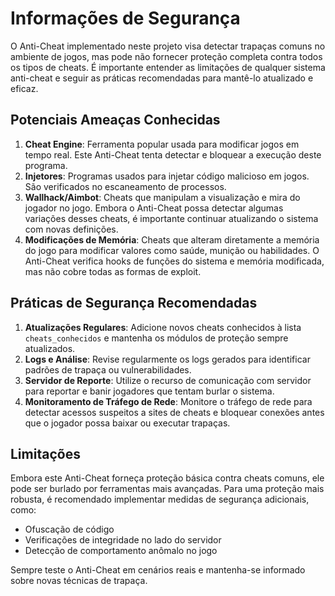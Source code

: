 # Informações de Segurança

O Anti-Cheat implementado neste projeto visa detectar trapaças comuns no ambiente de jogos, mas pode não fornecer proteção completa contra todos os tipos de cheats. É importante entender as limitações de qualquer sistema anti-cheat e seguir as práticas recomendadas para mantê-lo atualizado e eficaz.

## Potenciais Ameaças Conhecidas

1. **Cheat Engine**: Ferramenta popular usada para modificar jogos em tempo real. Este Anti-Cheat tenta detectar e bloquear a execução deste programa.
2. **Injetores**: Programas usados para injetar código malicioso em jogos. São verificados no escaneamento de processos.
3. **Wallhack/Aimbot**: Cheats que manipulam a visualização e mira do jogador no jogo. Embora o Anti-Cheat possa detectar algumas variações desses cheats, é importante continuar atualizando o sistema com novas definições.
4. **Modificações de Memória**: Cheats que alteram diretamente a memória do jogo para modificar valores como saúde, munição ou habilidades. O Anti-Cheat verifica hooks de funções do sistema e memória modificada, mas não cobre todas as formas de exploit.

## Práticas de Segurança Recomendadas

1. **Atualizações Regulares**: Adicione novos cheats conhecidos à lista `cheats_conhecidos` e mantenha os módulos de proteção sempre atualizados.
2. **Logs e Análise**: Revise regularmente os logs gerados para identificar padrões de trapaça ou vulnerabilidades.
3. **Servidor de Reporte**: Utilize o recurso de comunicação com servidor para reportar e banir jogadores que tentam burlar o sistema.
4. **Monitoramento de Tráfego de Rede**: Monitore o tráfego de rede para detectar acessos suspeitos a sites de cheats e bloquear conexões antes que o jogador possa baixar ou executar trapaças.

## Limitações

Embora este Anti-Cheat forneça proteção básica contra cheats comuns, ele pode ser burlado por ferramentas mais avançadas. Para uma proteção mais robusta, é recomendado implementar medidas de segurança adicionais, como:
- Ofuscação de código
- Verificações de integridade no lado do servidor
- Detecção de comportamento anômalo no jogo

Sempre teste o Anti-Cheat em cenários reais e mantenha-se informado sobre novas técnicas de trapaça.

